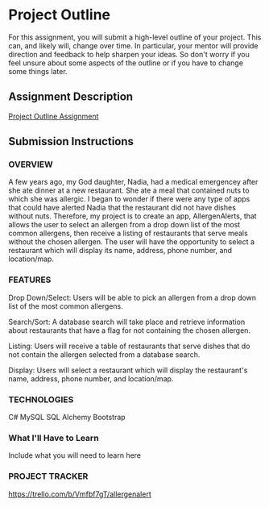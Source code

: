 # Project Outline
For this assignment, you will submit a high-level outline of your project. This can, and likely will, change over time. In particular, your mentor will provide direction and feedback to help sharpen your ideas. So don't worry if you feel unsure about some aspects of the outline or if you have to change some things later.

## Assignment Description
[Project Outline Assignment](https://education.launchcode.org/liftoff/modules/assignments/project-outline)

## Submission Instructions

### OVERVIEW

A few years ago, my God daughter, Nadia, had a medical emergencey after she ate dinner at a new restaurant. She ate a meal that contained nuts
to which she was allergic. I began to wonder if there were any type of apps that could have alerted Nadia that the restaurant did not
have dishes without nuts. Therefore, my project is to create an app, AllergenAlerts, that allows the user to select an allergen from a drop down list of the most common
allergens, then receive a listing of restaurants that serve meals without the chosen allergen. The user will have the
opportunity to select a restaurant which will display its name, address, phone number, and location/map.

### FEATURES

Drop Down/Select: Users will be able to pick an allergen from a drop down list of the most common allergens.

Search/Sort: A database search will take place and retrieve information about restaurants that have a flag for not containing the chosen allergen.

Listing: Users will receive a table of restaurants that serve dishes that do not contain the allergen selected from a database search.

Display: Users will select a restaurant which will display the restaurant's name, address, phone number, and location/map.



### TECHNOLOGIES

C#
MySQL
SQL Alchemy
Bootstrap

### What I'll Have to Learn
Include what you will need to learn here 
### PROJECT TRACKER

https://trello.com/b/Vmfbf7gT/allergenalert
